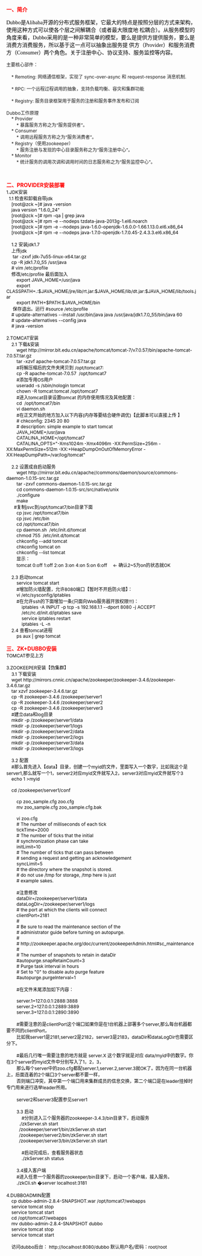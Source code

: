 <p><span style="font-size:14px;"><strong><span style="color:rgb(255,0,0);">一、简介</span></strong></span><span style="font-size:12px;"><br></span></p>
<p><span style="font-size:12px;"><strong><span style="border-collapse:separate;color:rgb(0,0,0);font-family:Tahoma;font-style:normal;font-variant:normal;font-weight:normal;letter-spacing:normal;line-height:normal;text-indent:0px;text-transform:none;white-space:normal;word-spacing:0px;font-size:14px;">Dubbo</span></strong><span style="border-collapse:separate;color:rgb(0,0,0);font-family:Tahoma;font-style:normal;font-variant:normal;font-weight:normal;letter-spacing:normal;line-height:normal;text-indent:0px;text-transform:none;white-space:normal;word-spacing:0px;font-size:14px;">是Alibaba开源的分布式服务框架，它最大的特点是按照分层的方式来架构，使用这种方式可以使各个层之间解耦合（或者最大限度地 松耦合）。从服务模型的角度来看，Dubbo采用的是一种非常简单的模型，要么是提供方提供服务，要么是消费方消费服务，所以基于这一点可以抽象出服务提 供方（Provider）和服务消费方（Consumer）两个角色。关于注册中心、协议支持、服务监控等内容。</span></span></p>
<p><span style="font-size:12px;">主要核心部件：<br><br>&nbsp;&nbsp; &nbsp;* Remoting: 网络通信框架，实现了 sync-over-async 和 request-response 消息机制.<br><br>&nbsp;&nbsp; &nbsp;* RPC: 一个远程过程调用的抽象，支持负载均衡、容灾和集群功能<br><br>&nbsp;&nbsp; &nbsp;* Registry: 服务目录框架用于服务的注册和服务事件发布和订阅<br><br>Dubbo工作原理<br>&nbsp;&nbsp; &nbsp;* Provider<br>&nbsp;&nbsp; &nbsp;&nbsp;&nbsp; &nbsp;* 暴露服务方称之为“服务提供者”。<br>&nbsp;&nbsp; &nbsp;* Consumer<br>&nbsp;&nbsp; &nbsp;&nbsp;&nbsp; &nbsp;* 调用远程服务方称之为“服务消费者”。<br>&nbsp;&nbsp; &nbsp;* Registry（使用zookeeper）<br>&nbsp;&nbsp; &nbsp;&nbsp;&nbsp; &nbsp;* 服务注册与发现的中心目录服务称之为“服务注册中心”。<br>&nbsp;&nbsp; &nbsp;* Monitor<br>&nbsp;&nbsp; &nbsp;&nbsp;&nbsp; &nbsp;* 统计服务的调用次调和调用时间的日志服务称之为“服务监控中心”。</span></p>
<p><span style="font-size:12px;"><br></span></p>
<p><span style="color:rgb(255,0,0);font-size:12px;"><strong><span style="color:rgb(255,0,0);font-size:14px;">二、PROVIDER安装部署</span></strong><br><span style="font-size:12px;color:rgb(0,0,0);">1.JDK安装<br>&nbsp; 1.1 检查和卸载自带jdk<br>&nbsp;&nbsp; &nbsp;[root@zck ~]# java -version<br>&nbsp;&nbsp; &nbsp;java version "1.6.0_24"<br>&nbsp;&nbsp; &nbsp;[root@zck ~]# rpm -qa | grep java<br>&nbsp;&nbsp; &nbsp;[root@zck ~]# rpm -e --nodeps tzdata-java-2013g-1.el6.noarch<br>&nbsp;&nbsp; &nbsp;[root@zck ~]# rpm -e --nodeps java-1.6.0-openjdk-1.6.0.0-1.66.1.13.0.el6.x86_64<br>&nbsp;&nbsp; &nbsp;[root@zck ~]# rpm -e --nodeps java-1.7.0-openjdk-1.7.0.45-2.4.3.3.el6.x86_64<br><br>&nbsp;&nbsp; &nbsp;1.2 安装jdk1.7<br>&nbsp;&nbsp; &nbsp;上传jdk<br>&nbsp;&nbsp; &nbsp; tar -zxvf jdk-7u55-linux-x64.tar.gz<br>&nbsp;&nbsp; &nbsp;cp -R jdk1.7.0_55 /usr/java<br>&nbsp;&nbsp; &nbsp;# vim /etc/profile<br>&nbsp;&nbsp; &nbsp;修改/etc/profile 最后面加入<br>&nbsp;&nbsp; &nbsp;&nbsp;&nbsp; &nbsp;export JAVA_HOME=/usr/java<br>&nbsp;&nbsp; &nbsp;&nbsp;&nbsp; &nbsp;export CLASSPATH=.:$JAVA_HOME/jre/lib/rt.jar:$JAVA_HOME/lib/dt.jar:$JAVA_HOME/lib/tools.jar<br>&nbsp;&nbsp; &nbsp;&nbsp;&nbsp; &nbsp;export PATH=$PATH:$JAVA_HOME/bin<br>&nbsp;&nbsp;&nbsp; &nbsp;保存退出。运行 #source /etc/profile<br>&nbsp;&nbsp; &nbsp;# update-alternatives --install /usr/bin/java java /usr/java/jdk1.7.0_55/bin/java 60<br>&nbsp;&nbsp; &nbsp;# update-alternatives --config java<br>&nbsp;&nbsp; &nbsp;# java -version<br><br>2.TOMCAT安装<br>&nbsp;&nbsp; &nbsp;2.1 下载&amp;安装<br>&nbsp;&nbsp; &nbsp;&nbsp;&nbsp; &nbsp;wget http://mirror.bit.edu.cn/apache/tomcat/tomcat-7/v7.0.57/bin/apache-tomcat-7.0.57.tar.gz<br>&nbsp;&nbsp; &nbsp;&nbsp;&nbsp; &nbsp;tar -xzvf apache-tomcat-7.0.57.tar.gz<br>&nbsp;&nbsp; &nbsp;&nbsp;&nbsp; &nbsp;#将解压缩后的文件夹拷贝到 /opt/tomcat7:<br>&nbsp;&nbsp; &nbsp;&nbsp;&nbsp; &nbsp;cp -R apache-tomcat-7.0.57&nbsp; /opt/tomcat7<br>&nbsp;&nbsp; &nbsp;&nbsp;&nbsp; &nbsp;#添加专用OS用户<br>&nbsp;&nbsp; &nbsp;&nbsp;&nbsp; &nbsp;useradd -s /sbin/nologin tomcat <br>&nbsp;&nbsp; &nbsp;&nbsp;&nbsp; &nbsp;chown -R tomcat:tomcat /opt/tomcat7 <br>&nbsp;&nbsp; &nbsp;&nbsp;&nbsp; &nbsp;#进入tomcat目录设置tomcat 的内存使用情况及其他配置：<br>&nbsp;&nbsp; &nbsp;&nbsp;&nbsp; &nbsp;cd&nbsp; /opt/tomcat7/bin<br>&nbsp;&nbsp; &nbsp;&nbsp;&nbsp; &nbsp;vi daemon.sh<br>&nbsp;&nbsp; &nbsp;&nbsp;&nbsp; &nbsp;#在正文开始的地方加入以下内容(内存等要结合硬件调优)【此脚本可以直接上传 】<br>&nbsp;&nbsp; &nbsp;&nbsp;&nbsp; &nbsp;# chkconfig: 2345 20 80<br>&nbsp;&nbsp; &nbsp;&nbsp;&nbsp; &nbsp;# description: simple example to start tomcat<br>&nbsp;&nbsp; &nbsp;&nbsp;&nbsp; &nbsp;JAVA_HOME=/usr/java<br>&nbsp;&nbsp; &nbsp;&nbsp;&nbsp; &nbsp;CATALINA_HOME=/opt/tomcat7<br>&nbsp;&nbsp; &nbsp;&nbsp;&nbsp; &nbsp;CATALINA_OPTS="-Xms1024m -Xmx4096m -XX:PermSize=256m -XX:MaxPermSize=512m -XX:+HeapDumpOnOutOfMemoryError -XX:HeapDumpPath=/var/log/tomcat"<br><br>&nbsp;&nbsp; &nbsp;2.2 设置成自启动服务<br>&nbsp;&nbsp; &nbsp;&nbsp;&nbsp; &nbsp;wget http://mirror.bit.edu.cn/apache//commons/daemon/source/commons-daemon-1.0.15-src.tar.gz <br>&nbsp;&nbsp; &nbsp;&nbsp;&nbsp; &nbsp;tar -zxvf commons-daemon-1.0.15-src.tar.gz<br>&nbsp;&nbsp; &nbsp;&nbsp;&nbsp; &nbsp;cd commons-daemon-1.0.15-src/src/native/unix<br>&nbsp;&nbsp; &nbsp;&nbsp;&nbsp; &nbsp;./configure<br>&nbsp;&nbsp; &nbsp;&nbsp;&nbsp; &nbsp;make<br>&nbsp;&nbsp; &nbsp;&nbsp; #复制jsvc到/opt/tomcat7/bin目录下面 <br>&nbsp;&nbsp; &nbsp;&nbsp;&nbsp; &nbsp;cp jsvc /opt/tomcat7/bin<br>&nbsp;&nbsp; &nbsp;&nbsp;&nbsp; &nbsp;cp jsvc /etc/bin<br>&nbsp;&nbsp; &nbsp;&nbsp;&nbsp; &nbsp;cd /opt/tomcat7/bin<br>&nbsp;&nbsp; &nbsp;&nbsp;&nbsp; &nbsp;cp daemon.sh&nbsp; /etc/init.d/tomcat<br>&nbsp;&nbsp; &nbsp;&nbsp;&nbsp; &nbsp;chmod 755&nbsp; /etc/init.d/tomcat<br>&nbsp;&nbsp; &nbsp;&nbsp;&nbsp; &nbsp;chkconfig --add tomcat<br>&nbsp;&nbsp; &nbsp;&nbsp;&nbsp; &nbsp;chkconfig tomcat on<br>&nbsp;&nbsp; &nbsp;&nbsp;&nbsp; &nbsp;chkconfig --list tomcat<br>&nbsp;&nbsp; &nbsp;&nbsp;&nbsp; &nbsp;显示： <br>&nbsp;&nbsp; &nbsp;&nbsp;&nbsp; &nbsp;tomcat 0:off 1:off 2:on 3:on 4:on 5:on 6:off　 ← 确认2~5为on的状态就OK<br><br>&nbsp;&nbsp; &nbsp;2.3 启动tomcat<br>&nbsp;&nbsp; &nbsp;&nbsp;&nbsp; &nbsp;service tomcat start<br>&nbsp;&nbsp; &nbsp;&nbsp;&nbsp; &nbsp;#增加防火墙配置，允许8080端口【暂时不开启防火墙】：<br>&nbsp;&nbsp; &nbsp;&nbsp;&nbsp; &nbsp;vi /etc/sysconfig/iptables<br>&nbsp;&nbsp; &nbsp;&nbsp;&nbsp; &nbsp;#在允许ssh的下面增加一条(只面向Web服务器开放权限!!!)：<br>&nbsp;&nbsp; &nbsp;&nbsp;&nbsp; &nbsp;&nbsp;&nbsp; &nbsp;iptables -A INPUT -p tcp -s 192.168.1.1 --dport 8080 -j ACCEPT<br>&nbsp;&nbsp; &nbsp;&nbsp;&nbsp; &nbsp;&nbsp;&nbsp; &nbsp;/etc/rc.d/init.d/iptables save<br>&nbsp;&nbsp; &nbsp;&nbsp;&nbsp; &nbsp;&nbsp;&nbsp; &nbsp;service iptables restart<br>&nbsp;&nbsp; &nbsp;&nbsp;&nbsp; &nbsp;&nbsp;&nbsp; &nbsp;iptables -L -n<br>&nbsp;&nbsp; &nbsp;2.4 查看tomcat进程<br>&nbsp;&nbsp; &nbsp;&nbsp;&nbsp; &nbsp;ps aux | grep tomcat <br>&nbsp;&nbsp; &nbsp;&nbsp;&nbsp; &nbsp;<br><span style="font-size:14px;color:rgb(255,0,0);"><strong>三、ZK+DUBBO安装</strong></span><br>TOMCAT参见上方<br><br>3.ZOOKEEPER安装【伪集群】<br>&nbsp;&nbsp; &nbsp;3.1 下载安装<br>&nbsp;&nbsp; &nbsp;wget http://mirrors.cnnic.cn/apache/zookeeper/zookeeper-3.4.6/zookeeper-3.4.6.tar.gz<br>&nbsp;&nbsp; &nbsp;tar xzvf zookeeper-3.4.6.tar.gz<br>&nbsp;&nbsp; &nbsp;cp -R zookeeper-3.4.6 /zookeeper/server1<br>&nbsp;&nbsp; &nbsp;cp -R zookeeper-3.4.6 /zookeeper/server2<br>&nbsp;&nbsp; &nbsp;cp -R zookeeper-3.4.6 /zookeeper/server3<br>&nbsp;&nbsp; &nbsp;#建立data和log目录<br>&nbsp;&nbsp; &nbsp;mkdir -p /zookeeper/server1/data<br>&nbsp;&nbsp; &nbsp;mkdir -p /zookeeper/server1/logs<br>&nbsp;&nbsp; &nbsp;mkdir -p /zookeeper/server2/data<br>&nbsp;&nbsp; &nbsp;mkdir -p /zookeeper/server2/logs<br>&nbsp;&nbsp; &nbsp;mkdir -p /zookeeper/server3/data<br>&nbsp;&nbsp; &nbsp;mkdir -p /zookeeper/server3/logs<br>&nbsp;&nbsp; &nbsp;<br>&nbsp;&nbsp; &nbsp;3.2 配置<br>&nbsp;&nbsp; &nbsp;#那么首先进入【data】目录，创建一个myid的文件，里面写入一个数字，比如我这个是server1,那么就写一个1，server2对应myid文件就写入2，server3对应myid文件就写个3<br>&nbsp;&nbsp; &nbsp;echo 1 &gt;myid<br>&nbsp;&nbsp; &nbsp;<br>&nbsp;&nbsp; &nbsp;cd /zookeeper/server1/conf<br>&nbsp;&nbsp; &nbsp;<br>&nbsp;&nbsp; &nbsp;&nbsp;&nbsp; &nbsp;cp zoo_sample.cfg zoo.cfg<br>&nbsp;&nbsp; &nbsp;&nbsp;&nbsp; &nbsp;mv zoo_sample.cfg zoo_sample.cfg.bak<br>&nbsp;&nbsp; &nbsp;&nbsp;&nbsp; &nbsp;<br>&nbsp;&nbsp; &nbsp;&nbsp;&nbsp; &nbsp;vi zoo.cfg<br>&nbsp;&nbsp; &nbsp;&nbsp;&nbsp; &nbsp;# The number of milliseconds of each tick<br>&nbsp;&nbsp; &nbsp;&nbsp;&nbsp; &nbsp;tickTime=2000<br>&nbsp;&nbsp; &nbsp;&nbsp;&nbsp; &nbsp;# The number of ticks that the initial<br>&nbsp;&nbsp; &nbsp;&nbsp;&nbsp; &nbsp;# synchronization phase can take<br>&nbsp;&nbsp; &nbsp;&nbsp;&nbsp; &nbsp;initLimit=10<br>&nbsp;&nbsp; &nbsp;&nbsp;&nbsp; &nbsp;# The number of ticks that can pass between<br>&nbsp;&nbsp; &nbsp;&nbsp;&nbsp; &nbsp;# sending a request and getting an acknowledgement<br>&nbsp;&nbsp; &nbsp;&nbsp;&nbsp; &nbsp;syncLimit=5<br>&nbsp;&nbsp; &nbsp;&nbsp;&nbsp; &nbsp;# the directory where the snapshot is stored.<br>&nbsp;&nbsp; &nbsp;&nbsp;&nbsp; &nbsp;# do not use /tmp for storage, /tmp here is just<br>&nbsp;&nbsp; &nbsp;&nbsp;&nbsp; &nbsp;# example sakes.<br>&nbsp;&nbsp; &nbsp;&nbsp;&nbsp; &nbsp;<br>&nbsp;&nbsp; &nbsp;&nbsp;&nbsp; &nbsp;#注意修改<br>&nbsp;&nbsp; &nbsp;&nbsp;&nbsp; &nbsp;dataDir=/zookeeper/server1/data<br>&nbsp;&nbsp; &nbsp;&nbsp;&nbsp; &nbsp;dataLogDir=/zookeeper/server1/logs<br>&nbsp;&nbsp; &nbsp;&nbsp;&nbsp; &nbsp;# the port at which the clients will connect<br>&nbsp;&nbsp; &nbsp;&nbsp;&nbsp; &nbsp;clientPort=2181<br>&nbsp;&nbsp; &nbsp;&nbsp;&nbsp; &nbsp;#<br>&nbsp;&nbsp; &nbsp;&nbsp;&nbsp; &nbsp;# Be sure to read the maintenance section of the<br>&nbsp;&nbsp; &nbsp;&nbsp;&nbsp; &nbsp;# administrator guide before turning on autopurge.<br>&nbsp;&nbsp; &nbsp;&nbsp;&nbsp; &nbsp;#<br>&nbsp;&nbsp; &nbsp;&nbsp;&nbsp; &nbsp;# http://zookeeper.apache.org/doc/current/zookeeperAdmin.html#sc_maintenance<br>&nbsp;&nbsp; &nbsp;&nbsp;&nbsp; &nbsp;#<br>&nbsp;&nbsp; &nbsp;&nbsp;&nbsp; &nbsp;# The number of snapshots to retain in dataDir<br>&nbsp;&nbsp; &nbsp;&nbsp;&nbsp; &nbsp;#autopurge.snapRetainCount=3<br>&nbsp;&nbsp; &nbsp;&nbsp;&nbsp; &nbsp;# Purge task interval in hours<br>&nbsp;&nbsp; &nbsp;&nbsp;&nbsp; &nbsp;# Set to "0" to disable auto purge feature<br>&nbsp;&nbsp; &nbsp;&nbsp;&nbsp; &nbsp;#autopurge.purgeInterval=1<br>&nbsp;&nbsp; &nbsp;&nbsp;&nbsp; &nbsp;&nbsp;&nbsp; &nbsp;&nbsp;&nbsp; &nbsp;<br>&nbsp;&nbsp; &nbsp;&nbsp;&nbsp; &nbsp;#在文件末尾添加如下内容：<br>&nbsp;&nbsp; &nbsp;&nbsp;&nbsp; &nbsp;<br>&nbsp;&nbsp; &nbsp;&nbsp;&nbsp; &nbsp;server.1=127.0.0.1:2888:3888<br>&nbsp;&nbsp; &nbsp;&nbsp;&nbsp; &nbsp;server.2=127.0.0.1:2889:3889<br>&nbsp;&nbsp; &nbsp;&nbsp;&nbsp; &nbsp;server.3=127.0.0.1:2890:3890<br>&nbsp;&nbsp; &nbsp;&nbsp;&nbsp; &nbsp;<br>&nbsp;&nbsp; &nbsp;&nbsp;&nbsp; &nbsp;#需要注意的是clientPort这个端口如果你是在1台机器上部署多个server,那么每台机器都要不同的clientPort，<br>&nbsp;&nbsp; &nbsp;&nbsp;&nbsp; &nbsp;比如我server1是2181,server2是2182，server3是2183，dataDir和dataLogDir也需要区分下。<br><br>&nbsp;&nbsp; &nbsp;&nbsp;&nbsp; &nbsp;#最后几行唯一需要注意的地方就是 server.X 这个数字就是对应 data/myid中的数字。你在3个server的myid文件中分别写入了1，2，3，<br>&nbsp;&nbsp; &nbsp;&nbsp;&nbsp; &nbsp;那么每个server中的zoo.cfg都配server.1,server.2,server.3就OK了。因为在同一台机器上，后面连着的2个端口3个server都不要一样，<br>&nbsp;&nbsp; &nbsp;&nbsp;&nbsp; &nbsp;否则端口冲突，其中第一个端口用来集群成员的信息交换，第二个端口是在leader挂掉时专门用来进行选举leader所用。<br>&nbsp;&nbsp; &nbsp;&nbsp;&nbsp; &nbsp;<br>&nbsp;&nbsp; &nbsp;&nbsp;&nbsp; &nbsp;server2和server3配置参见server1<br>&nbsp;&nbsp; &nbsp;&nbsp;&nbsp; &nbsp;<br>&nbsp;&nbsp; &nbsp;&nbsp;&nbsp; &nbsp;3.3 启动<br>&nbsp;&nbsp; &nbsp;&nbsp;&nbsp; &nbsp;&nbsp;&nbsp; &nbsp;#分别进入三个服务器的zookeeper-3.4.3/bin目录下，启动服务<br>&nbsp;&nbsp; &nbsp;&nbsp;&nbsp; &nbsp;&nbsp; ./zkServer.sh start <br>&nbsp;&nbsp; &nbsp;&nbsp;&nbsp; &nbsp;&nbsp; /zookeeper/server1/bin/zkServer.sh start<br>&nbsp;&nbsp; &nbsp;&nbsp;&nbsp; &nbsp;&nbsp; /zookeeper/server2/bin/zkServer.sh start<br>&nbsp;&nbsp; &nbsp;&nbsp;&nbsp; &nbsp;&nbsp; /zookeeper/server3/bin/zkServer.sh start<br><br>&nbsp;&nbsp; &nbsp;&nbsp;&nbsp; &nbsp;&nbsp;&nbsp; &nbsp;#启动完成后，查看服务器状态<br>&nbsp;&nbsp; &nbsp;&nbsp;&nbsp; &nbsp;&nbsp;&nbsp; &nbsp;./zkServer.sh status<br><br>&nbsp;&nbsp; &nbsp;&nbsp;&nbsp; &nbsp;3.4接入客户端<br>&nbsp;&nbsp; &nbsp;&nbsp;&nbsp; &nbsp;#进入任意一个服务器的zookeeper/bin目录下，启动一个客户端，接入服务。<br>&nbsp;&nbsp; &nbsp;&nbsp;&nbsp; &nbsp;./zkCli.sh &#xfffd;server localhost:3181 <br><br>4.DUBBOADMIN配置<br>&nbsp;&nbsp; &nbsp;cp dubbo-admin-2.8.4-SNAPSHOT.war /opt/tomcat7/webapps<br>&nbsp;&nbsp; &nbsp;service tomcat stop<br>&nbsp;&nbsp; &nbsp;service tomcat start<br>&nbsp;&nbsp; &nbsp;cd /opt/tomcat7/webapps<br>&nbsp;&nbsp; &nbsp;mv dubbo-admin-2.8.4-SNAPSHOT dubbo<br>&nbsp;&nbsp; &nbsp;service tomcat stop<br>&nbsp;&nbsp; &nbsp;service tomcat start<br>&nbsp;&nbsp; &nbsp;<br>&nbsp;&nbsp; &nbsp;访问dubbo后台： http://localhost:8080/dubbo 默认用户名/密码：root/root</span><br><br><br><br></span></p>

